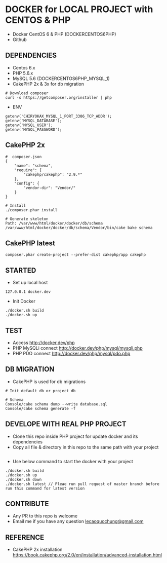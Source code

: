 # DOCKER for LOCAL PROJECT with CENTOS & PHP
- Docker CentOS 6 & PHP (DOCKERCENTOS6PHP)
- Github 

## DEPENDENCIES
- Centos 6.x
- PHP 5.6.x
- MySQL 5.6 (DOCKERCENTOS6PHP_MYSQL_1)
- CakePHP 2x & 3x for db migration
```
# Download composer
curl -s https://getcomposer.org/installer | php
```
- ENV
```
getenv('CHIRYOKAX_MYSQL_1_PORT_3306_TCP_ADDR');
getenv('MYSQL_DATABASE');
getenv('MYSQL_USER');
getenv('MYSQL_PASSWORD');
```

## CakePHP 2x
```
#  composer.json
{
    "name": "schema",
    "require": {
        "cakephp/cakephp": "2.9.*"
    },
    "config": {
        "vendor-dir": "Vendor/"
    }
}

# Install
./composer.phar install

# Generate skeleton
Path: /var/www/html/docker/docker/db/schema
/var/www/html/docker/docker/db/schema/Vendor/bin/cake bake schema
```


## CakePHP latest
```
composer.phar create-project --prefer-dist cakephp/app cakephp
```

## STARTED
- Set up local host 
```
127.0.0.1 docker.dev
```
- Init Docker
```
./docker.sh build
./docker.sh up
```

## TEST
- Access http://docker.dev/php
- PHP MySQLi connect http://docker.dev/php/mysql/mysqli.php
- PHP PDO connect http://docker.dev/php/mysql/pdo.php

## DB MIGRATION
- CakePHP is used for db migrations
```
# Init default db or project db

# Schema 
Console/cake schema dump --write database.sql
Console/cake schema generate -f
```

## DEVELOPE WITH REAL PHP PROJECT
- Clone this repo inside PHP project for update docker and its dependencies 
- Copy all file & directory in this repo to the same path with your project
```

```
- Use below command to start the docker with your project
```
./docker.sh build
./docker.sh up
./docker.sh down
./docker.sh latest // Pleae run pull request of master branch before run this command for latest version
```

## CONTRIBUTE
- Any PR to this repo is welcome
- Email me if you have any question lecaoquochung@gmail.com

## REFERENCE
- CakePHP 2x installation https://book.cakephp.org/2.0/en/installation/advanced-installation.html
